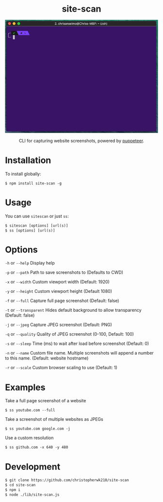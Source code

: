 <h1 align="center">site-scan</h1>
<p align="center">
  <img src="./assets/demo.gif" alt="site-scan easily takes screenshots of websites">
</p>
<p align="center">CLI for capturing website screenshots, powered by <a href="https://github.com/GoogleChrome/puppeteer">puppeteer</a>.</p>

# Installation

To install globally:
```
$ npm install site-scan -g
```

# Usage

You can use `sitescan` or just `ss`:
```
$ sitescan [options] [url(s)]
$ ss [options] [url(s)]
```

# Options
`-h` or `--help` Display help

`-p` or `--path` Path to save screenshots to (Defaults to CWD)

`-x` or `--width` Custom viewport width (Default: 1920)

`-y` or `--height` Custom viewport height (Default 1080)

`-f` or `--full` Capture full page screenshot (Default: false)

`-t` or `--transparent` Hides default background to allow transparency (Default: false)

`-j` or `--jpeg` Capture JPEG screenshot (Default: PNG)

`-q` or `--quality` Quality of JPEG screenshot (0-100, Default: 100)

`-s` or `--sleep` Time (ms) to wait after load before screenshot (Default: 0)

`-n` or `--name` Custom file name. Multiple screenshots will append a number to this name. (Default: website hostname)

`-r` or `--scale` Custom browser scaling to use (Default: 1)

# Examples

Take a full page screenshot of a website
```
$ ss youtube.com --full
```

Take a screenshot of multiple websites as JPEGs
```
$ ss youtube.com google.com -j
```

Use a custom resolution
```
$ ss github.com -x 640 -y 480
```

# Development
```
$ git clone https://github.com/christopherwk210/site-scan
$ cd site-scan
$ npm i
$ node ./lib/site-scan.js
```
